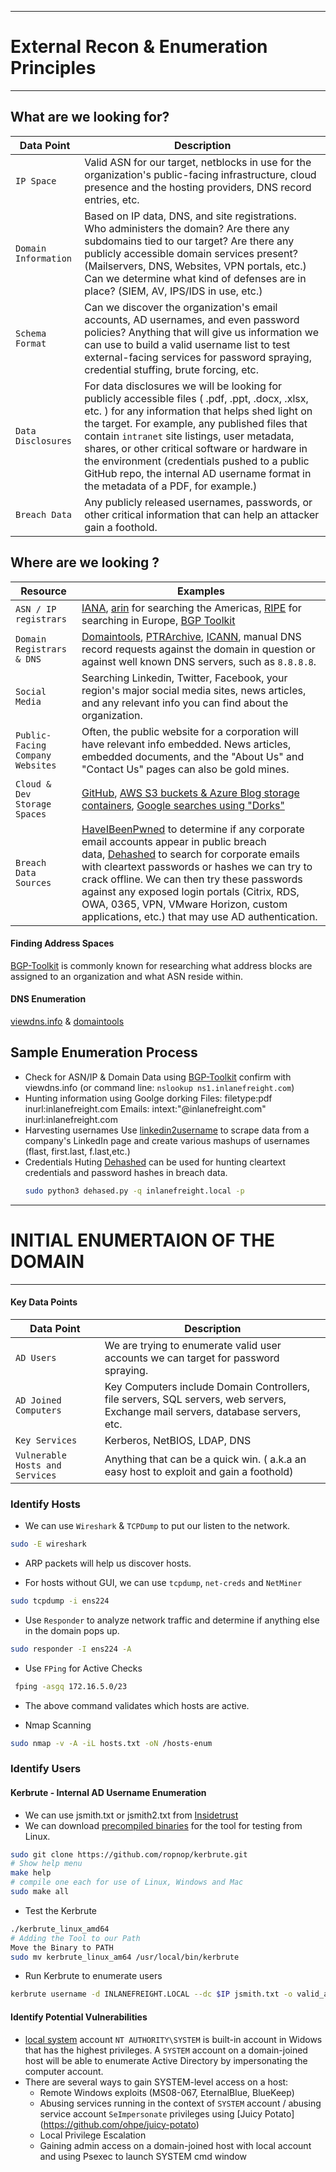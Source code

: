 -----
# External Recon & Enumeration Principles
-----

## What are we looking for?
|**Data Point**|**Description**|
|---|---|
|`IP Space`|Valid ASN for our target, netblocks in use for the organization's public-facing infrastructure, cloud presence and the hosting providers, DNS record entries, etc.|
|`Domain Information`|Based on IP data, DNS, and site registrations. Who administers the domain? Are there any subdomains tied to our target? Are there any publicly accessible domain services present? (Mailservers, DNS, Websites, VPN portals, etc.) Can we determine what kind of defenses are in place? (SIEM, AV, IPS/IDS in use, etc.)|
|`Schema Format`|Can we discover the organization's email accounts, AD usernames, and even password policies? Anything that will give us information we can use to build a valid username list to test external-facing services for password spraying, credential stuffing, brute forcing, etc.|
|`Data Disclosures`|For data disclosures we will be looking for publicly accessible files ( .pdf, .ppt, .docx, .xlsx, etc. ) for any information that helps shed light on the target. For example, any published files that contain `intranet` site listings, user metadata, shares, or other critical software or hardware in the environment (credentials pushed to a public GitHub repo, the internal AD username format in the metadata of a PDF, for example.)|
|`Breach Data`|Any publicly released usernames, passwords, or other critical information that can help an attacker gain a foothold.|

## Where are we looking ?
|**Resource**|**Examples**|
|---|---|
|`ASN / IP registrars`|[IANA](https://www.iana.org/), [arin](https://www.arin.net/) for searching the Americas, [RIPE](https://www.ripe.net/) for searching in Europe, [BGP Toolkit](https://bgp.he.net/)|
|`Domain Registrars & DNS`|[Domaintools](https://www.domaintools.com/), [PTRArchive](http://ptrarchive.com/), [ICANN](https://lookup.icann.org/lookup), manual DNS record requests against the domain in question or against well known DNS servers, such as `8.8.8.8`.|
|`Social Media`|Searching Linkedin, Twitter, Facebook, your region's major social media sites, news articles, and any relevant info you can find about the organization.|
|`Public-Facing Company Websites`|Often, the public website for a corporation will have relevant info embedded. News articles, embedded documents, and the "About Us" and "Contact Us" pages can also be gold mines.|
|`Cloud & Dev Storage Spaces`|[GitHub](https://github.com/), [AWS S3 buckets & Azure Blog storage containers](https://grayhatwarfare.com/), [Google searches using "Dorks"](https://www.exploit-db.com/google-hacking-database)|
|`Breach Data Sources`|[HaveIBeenPwned](https://haveibeenpwned.com/) to determine if any corporate email accounts appear in public breach data, [Dehashed](https://www.dehashed.com/) to search for corporate emails with cleartext passwords or hashes we can try to crack offline. We can then try these passwords against any exposed login portals (Citrix, RDS, OWA, 0365, VPN, VMware Horizon, custom applications, etc.) that may use AD authentication.|

#### Finding Address Spaces
[BGP-Toolkit](https://bgp.he.net/) is commonly known for researching what address blocks are assigned to an organization and what ASN reside within.

#### DNS Enumeration
[viewdns.info](https://viewdns.info/) & [domaintools](https://whois.domaintools.com/)


## Sample Enumeration Process

- Check for ASN/IP & Domain Data using [BGP-Toolkit](https://bgp.he.net/)
	confirm with viewdns.info (or command line: `nslookup ns1.inlanefreight.com`)
- Hunting information using Goolge dorking
	Files: filetype:pdf inurl:inlanefreight.com
	Emails: intext:"@inlanefreight.com" inurl:inlanefreight.com 
- Harvesting usernames
	Use [linkedin2username](https://github.com/initstring/linkedin2username) to scrape data from a company's LinkedIn page and create various mashups of usernames (flast, first.last, f.last,etc.)
- Credentials Huting
	[Dehashed](https://dehashed.com/) can be used for hunting cleartext credentials and password hashes in breach data.
	```bash
	sudo python3 dehased.py -q inlanefreight.local -p
	```


-----
# INITIAL ENUMERTAION OF THE DOMAIN
-----
#### Key Data Points
|**Data Point**|**Description**|
|---|---|
|`AD Users`|We are trying to enumerate valid user accounts we can target for password spraying.|
|`AD Joined Computers`|Key Computers include Domain Controllers, file servers, SQL servers, web servers, Exchange mail servers, database servers, etc.|
|`Key Services`|Kerberos, NetBIOS, LDAP, DNS|
|`Vulnerable Hosts and Services`|Anything that can be a quick win. ( a.k.a an easy host to exploit and gain a foothold)|

### Identify Hosts
- We can use `Wireshark` & `TCPDump` to put our listen to the network.
```bash 
sudo -E wireshark
```

- ARP packets will help us discover hosts.

- For hosts without GUI, we can use `tcpdump`, `net-creds` and `NetMiner`
```bash
sudo tcpdump -i ens224
```

- Use `Responder` to analyze network traffic and determine if anything else in the domain pops up.
```bash
sudo responder -I ens224 -A
```

- Use `FPing` for Active Checks
```bash
 fping -asgq 172.16.5.0/23
```

- The above command validates which hosts are active.

- Nmap Scanning
```bash
sudo nmap -v -A -iL hosts.txt -oN /hosts-enum
```

### Identify Users
#### Kerbrute - Internal AD Username Enumeration
- We can use jsmith.txt or jsmith2.txt from [Insidetrust](https://github.com/insidetrust/statistically-likely-usernames)
- We can download [precompiled binaries](https://github.com/ropnop/kerbrute/releases/tag/v1.0.3) for the tool for testing from Linux.
```bash
sudo git clone https://github.com/ropnop/kerbrute.git
# Show help menu
make help
# compile one each for use of Linux, Windows and Mac
sudo make all 
```

- Test the Kerbrute 
```bash
./kerbrute_linux_amd64
# Adding the Tool to our Path
Move the Binary to PATH
sudo mv kerbrute_linux_am64 /usr/local/bin/kerbrute
```

- Run Kerbrute to enumerate users
```bash
kerbrute username -d INLANEFREIGHT.LOCAL --dc $IP jsmith.txt -o valid_ad_users
```

#### Identify Potential Vulnerabilities
- [local system](https://learn.microsoft.com/en-us/windows/win32/services/localsystem-account) account `NT AUTHORITY\SYSTEM` is built-in account in Widows that has the highest privileges. A `SYSTEM` account on a domain-joined host will be able to enumerate Active Directory by impersonating the computer account.
- There are several ways to gain SYSTEM-level access on a host:
	- Remote Windows exploits (MS08-067, EternalBlue, BlueKeep)
	- Abusing services running in the context of `SYSTEM` account / abusing service account `SeImpersonate` privileges using [Juicy Potato] (https://github.com/ohpe/juicy-potato)
	- Local Privilege Escalation
	- Gaining admin access on a domain-joined host with local account and using Psexec to launch SYSTEM cmd window